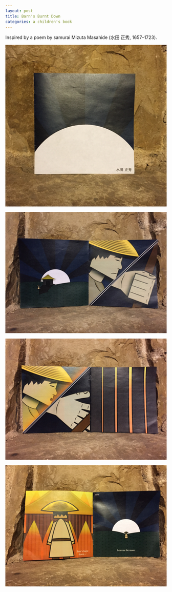 ```yaml
---
layout: post
title: Barn's Burnt Down
categories: a children's book
---
```


Inspired by a poem by samurai Mizuta Masahide (水田 正秀, 1657–1723).

![cover](/images/barncover.jpg)




![1](/images/barn1.jpg)




![2](/images/barn2.jpg)




![3](/images/barn3.jpg)





